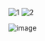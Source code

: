 ![1](https://github.com/user-attachments/assets/bd2fde48-b50a-49ab-a411-e3206e1c15bb)
![2](https://github.com/user-attachments/assets/abc314ac-cd3e-46d1-bafd-3b215fb451b2)

![image](https://github.com/user-attachments/assets/17794a8b-ddba-4ffb-aca1-108271adfbd1)
